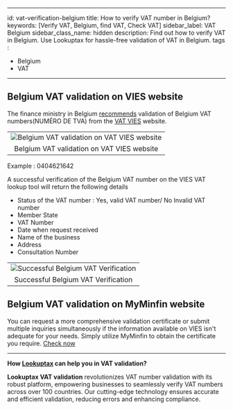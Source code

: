 
---
id: vat-verification-belgium
title: How to verify VAT number in Belgium?
keywords: [Verify VAT, Belgium, find VAT, Check VAT]
sidebar_label: VAT Belgium
sidebar_class_name: hidden
description: Find out how to verify VAT in Belgium. Use Lookuptax for hassle-free validation of VAT in Belgium.
tags : 
  - Belgium
  - VAT
---

## Belgium VAT validation on VIES website

The finance ministry in Belgium [recommends](https://finances.belgium.be/fr/entreprises/tva/international/verifier-numero-tva-europeen#q1) validation of Belgium VAT numbers(NUMÉRO DE TVA) from the [VAT VIES](https://ec.europa.eu/taxation_customs/vies/#/vat-validation) website.

<table align="center" border="0px" border-color="#dedede"><tr><td>
  <img src="/docs/img/verify/vat-belgium.PNG" alt="Belgium VAT validation on VAT VIES website" title="Belgium VAT validation on VAT VIES website"/>
  </td></tr>
  <tr><td align="center">Belgium VAT validation on VAT VIES website</td></tr>
</table>


Example : 0404621642

A successful verification of the Belgium VAT number on the VIES VAT lookup tool will return the following details

* Status of the VAT number : Yes, valid VAT number/ No Invalid VAT number
* Member State 
* VAT Number  
* Date when request received  
* Name of the business
* Address 
* Consultation Number

<table align="center" border="0px" border-color="#dedede"><tr><td>
  <img src="/docs/img/verify/vat-details-belgium.PNG" alt="Successful Belgium VAT Verification" title="Successful Belgium VAT Verification on VIES"/>
  </td></tr>
  <tr><td align="center">Successful Belgium VAT Verification</td></tr>
</table>

## Belgium VAT validation on MyMinfin website

You can request a more comprehensive validation certificate or submit multiple inquiries simultaneously if the information available on VIES isn't adequate for your needs. Simply utilize MyMinfin to obtain the certificate you require. [Check now](https://eservices.minfin.fgov.be/myminfin-web/pages/private/interaction
)

----
**How [Lookuptax](https://lookuptax.com/) can help you in VAT validation?**

**Lookuptax VAT validation** revolutionizes VAT number validation with its robust platform, empowering businesses to seamlessly verify VAT numbers across over 100 countries. Our cutting-edge technology ensures accurate and efficient validation, reducing errors and enhancing compliance.


